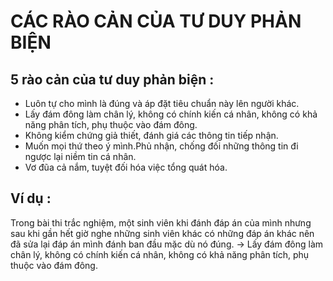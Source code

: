 # CÁC RÀO CẢN CỦA TƯ DUY PHẢN BIỆN

## 5 rào cản của tư duy phản biện :

- Luôn tự cho mình là đúng và áp đặt tiêu chuẩn này lên người khác.
- Lấy đám đông làm chân lý, không có chính kiến cá nhân, không có khả năng phân tích, phụ thuộc vào đám đông.
- Không kiểm chứng giả thiết, đánh giá các thông tin tiếp nhận.
- Muốn mọi thứ theo ý mình.Phủ nhận, chống đối những thông tin đi ngược lại niềm tin cá nhân.
- Vơ đũa cả nắm, tuyệt đối hóa việc tổng quát hóa.

## Ví dụ :
  Trong bài thi trắc nghiệm, một sinh viên khi đánh đáp án của mình nhưng sau khi gần hết giờ nghe những sinh viên khác có những đáp án khác nên đã sửa lại đáp án mình đánh ban 
  đầu mặc dù nó đúng.
  -> Lấy đám đông làm chân lý, không có chính kiến cá nhân, không có khả năng phân tích, phụ thuộc vào đám đông.
